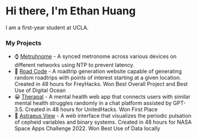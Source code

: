 # Hi there,  I'm Ethan Huang
I am a first-year student at UCLA.

### My Projects
- ⌚ [Metruhnome](https://github.com/dsfhdshdjtsb/synced-metronome) - A synced metronome across various devices on different networks using NTP to prevent latency.
- 🚗 [Road Code](https://github.com/dsfhdshdjtsb/roadcode) - A roadtrip generation website capable of generating random roadtrips with points of interest starting at a given location. Created in 48 hours for FreyHacks. Won Best Overall Project and Best Use of Digital Ocean
- 😀 [Therapal](https://github.com/kYpranite/Therapal) - A mental health web app that connects users with similar mental health struggles randomly in a chat platform assisted by GPT-3.5. Created in 48 hours for UnitedHacks. Won First Place
- 🌟 [Astraeus View](https://github.com/kYpranite/astraeus-view) - A web interface that visualizes the periodic pulsation of cepheid variables and binary systems. Created in 48 hours for NASA Space Apps Challenge 2022. Won Best Use of Data locally
<!--
**kYpranite/kYpranite** is a ✨ _special_ ✨ repository because its `README.md` (this file) appears on your GitHub profile.

Here are some ideas to get you started:

- 🔭 I’m currently working on ...
- 🌱 I’m currently learning ...
- 👯 I’m looking to collaborate on ...
- 🤔 I’m looking for help with ...
- 💬 Ask me about ...
- 📫 How to reach me: ...
- 😄 Pronouns: ...
- ⚡ Fun fact: ...
-->
